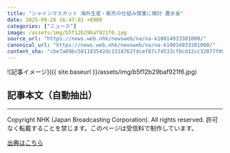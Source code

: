 ```yaml
---
title: "シャインマスカット 海外生産・販売の仕組み慎重に検討 農水省"
date: 2025-09-26 16:47:01 +0900
categories: ["ニュース"]
image: /assets/img/b5f12b29baf921f6.jpg
source_url: "https://news.web.nhk/newsweb/na/na-k10014933301000/"
canonical_url: "https://news.web.nhk/newsweb/na/na-k10014933301000/"
content_sha: "cbe7a69bc501183542dc1318762fdcef87c74533cfbcd12cc32077f084566361"
---
```


![記事イメージ]({{ site.baseurl }}/assets/img/b5f12b29baf921f6.jpg)

## 記事本文（自動抽出）
<div><div class="_13tndsj2"><nav aria-label="フッターサイトナビゲーション" class="_13tndsj4"></nav><hr class="esl7kn2s esl7kn1l esl7kn1n _14xli2ae"><p class="esl7kn2s esl7kn1m esl7kn1o _1yvk0f68 _1lugom81">Copyright NHK (Japan Broadcasting Corporation). All rights reserved. 許可なく転載することを禁じます。このページは受信料で制作しています。</p></div></div>

[出典はこちら](https://news.web.nhk/newsweb/na/na-k10014933301000/)
